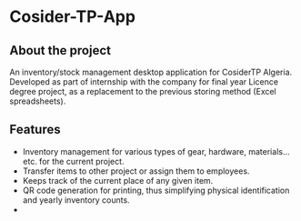 # Cosider-TP-App

## About the project
An inventory/stock management desktop application for CosiderTP Algeria.
Developed as part of internship with the company for final year Licence degree project, as a replacement to the previous storing method (Excel spreadsheets).

## Features

* Inventory management for various types of gear, hardware, materials... etc. for the current project.
* Transfer items to other project or assign them to employees.
* Keeps track of the current place of any given item.
* QR code generation for printing, thus simplifying physical identification and yearly inventory counts.
* 
